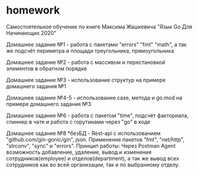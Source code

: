 # homework
Самостоятельное обучение по книге Максима Жашкевича "Язык Go Для Начинающих 2020" 

Домашнее задание №1 - работа с пакетами "errors" "fmt" "math", а так же подсчёт периметра и площади треугольника, прямоугольника 

Домашнее задание №2 - работа с массивом и перестановкой элементов в обратном порядке 

Домашнее задание №3 - использование структур на примере домашнего задания №1 

Домашнее задание №4-5 - использование case, метода и go.mod на примере домашнего задания №3

Домашнее задание №6 - работа с пакетом "time", подсчёт факториала, спиннер в чате и работа с горутинами через "go" в коде

Домашнее задание №8 *безБД - Rest-api с использованием "github.com/gin-gonic/gin", json. Применение пакетов "fmt", "net/http", "strconv", "sync" и "errors". Принцип работы: Через Postman Agent возможность добавление, удаление, вывод и изменение сотрудников(employee) и отделов(department), а так же вывод всех сотрудников как во всей организации, так и по выбранному отделу.

